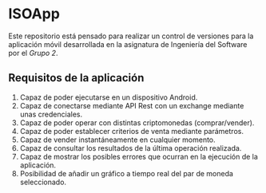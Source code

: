 # ISOApp
Este repositorio está pensado para realizar un control de versiones para la aplicación móvil desarrollada en la asignatura de Ingeniería del Software por el *Grupo 2*.

## Requisitos de la aplicación

1. Capaz de poder ejecutarse en un dispositivo Android.
2. Capaz de conectarse mediante API Rest con un exchange mediante unas credenciales.
3. Capaz de poder operar con distintas criptomonedas (comprar/vender).
4. Capaz de poder establecer criterios de venta mediante parámetros.
5. Capaz de vender instantáneamente en cualquier momento.
6. Capaz de consultar los resultados de la última operación realizada.
7. Capaz de mostrar los posibles errores que ocurran en la ejecución de la aplicación.
8. Posibilidad de añadir un gráfico a tiempo real del par de moneda seleccionado. 
